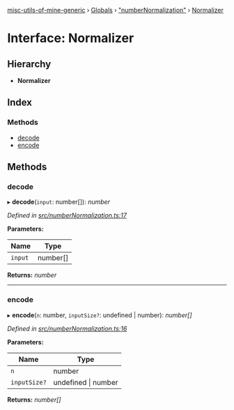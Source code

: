 [misc-utils-of-mine-generic](../README.md) › [Globals](../globals.md) › ["numberNormalization"](../modules/_numbernormalization_.md) › [Normalizer](_numbernormalization_.normalizer.md)

# Interface: Normalizer

## Hierarchy

* **Normalizer**

## Index

### Methods

* [decode](_numbernormalization_.normalizer.md#decode)
* [encode](_numbernormalization_.normalizer.md#encode)

## Methods

###  decode

▸ **decode**(`input`: number[]): *number*

*Defined in [src/numberNormalization.ts:17](https://github.com/cancerberoSgx/misc-utils-of-mine/blob/4bfc82a/misc-utils-of-mine-generic/src/numberNormalization.ts#L17)*

**Parameters:**

Name | Type |
------ | ------ |
`input` | number[] |

**Returns:** *number*

___

###  encode

▸ **encode**(`n`: number, `inputSize?`: undefined | number): *number[]*

*Defined in [src/numberNormalization.ts:16](https://github.com/cancerberoSgx/misc-utils-of-mine/blob/4bfc82a/misc-utils-of-mine-generic/src/numberNormalization.ts#L16)*

**Parameters:**

Name | Type |
------ | ------ |
`n` | number |
`inputSize?` | undefined &#124; number |

**Returns:** *number[]*
